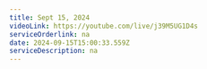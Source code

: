 ```yaml
---
title: Sept 15, 2024
videoLink: https://youtube.com/live/j39M5UG1D4s
serviceOrderlink: na
date: 2024-09-15T15:00:33.559Z
serviceDescription: n﻿a
---
```

